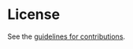 # License

See the
[guidelines for contributions](https://github.com/core-wg/core-problem-details/blob/master/CONTRIBUTING.md).
